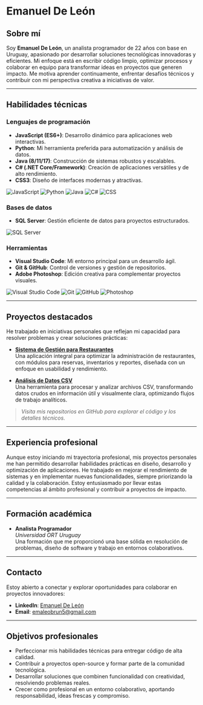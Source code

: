# Emanuel De León

## Sobre mí
Soy **Emanuel De León**, un analista programador de 22 años con base en Uruguay, apasionado por desarrollar soluciones tecnológicas innovadoras y eficientes. Mi enfoque está en escribir código limpio, optimizar procesos y colaborar en equipo para transformar ideas en proyectos que generen impacto. Me motiva aprender continuamente, enfrentar desafíos técnicos y contribuir con mi perspectiva creativa a iniciativas de valor.

---

## Habilidades técnicas

### Lenguajes de programación
- **JavaScript (ES6+)**: Desarrollo dinámico para aplicaciones web interactivas.  
- **Python**: Mi herramienta preferida para automatización y análisis de datos.  
- **Java (8/11/17)**: Construcción de sistemas robustos y escalables.  
- **C# (.NET Core/Framework)**: Creación de aplicaciones versátiles y de alto rendimiento.  
- **CSS3**: Diseño de interfaces modernas y atractivas.

![JavaScript](https://img.shields.io/badge/JavaScript-ES6+-yellow?logo=javascript)
![Python](https://img.shields.io/badge/Python-3.8+-3670A0?logo=python&logoColor=ffdd54)
![Java](https://img.shields.io/badge/Java-8%20%2F%2011%20%2F%2017-red?logo=java)
![C#](https://img.shields.io/badge/C%23-.NET%20Core%20%2F%20Framework-blue?logo=c-sharp)
![CSS](https://img.shields.io/badge/CSS3-Styling-blue?logo=css3)

### Bases de datos
- **SQL Server**: Gestión eficiente de datos para proyectos estructurados.

![SQL Server](https://img.shields.io/badge/SQL%20Server-Management%20Studio-orange?logo=microsoft-sql-server)

### Herramientas
- **Visual Studio Code**: Mi entorno principal para un desarrollo ágil.  
- **Git & GitHub**: Control de versiones y gestión de repositorios.  
- **Adobe Photoshop**: Edición creativa para complementar proyectos visuales.

![Visual Studio Code](https://img.shields.io/badge/Visual%20Studio%20Code-IDE-blue?logo=visual-studio-code)
![Git](https://img.shields.io/badge/Git-Version%20Control-red?logo=git)
![GitHub](https://img.shields.io/badge/GitHub-Repository%20Management-black?logo=github)
![Photoshop](https://img.shields.io/badge/Photoshop-Graphic%20Design-blue?logo=adobe-photoshop)

---

## Proyectos destacados
He trabajado en iniciativas personales que reflejan mi capacidad para resolver problemas y crear soluciones prácticas:

- **[Sistema de Gestión para Restaurantes](https://github.com/emaleobrunn/ProyectoGestionRestaurante)**  
  Una aplicación integral para optimizar la administración de restaurantes, con módulos para reservas, inventarios y reportes, diseñada con un enfoque en usabilidad y rendimiento.

- **[Análisis de Datos CSV](https://github.com/emaleobrunn/ProyectoAnalisisCSV)**  
  Una herramienta para procesar y analizar archivos CSV, transformando datos crudos en información útil y visualmente clara, optimizando flujos de trabajo analíticos.

> *Visita mis repositorios en GitHub para explorar el código y los detalles técnicos.*

---

## Experiencia profesional
Aunque estoy iniciando mi trayectoria profesional, mis proyectos personales me han permitido desarrollar habilidades prácticas en diseño, desarrollo y optimización de aplicaciones. He trabajado en mejorar el rendimiento de sistemas y en implementar nuevas funcionalidades, siempre priorizando la calidad y la colaboración. Estoy entusiasmado por llevar estas competencias al ámbito profesional y contribuir a proyectos de impacto.

---

## Formación académica
- **Analista Programador**  
  *Universidad ORT Uruguay*  
  Una formación que me proporcionó una base sólida en resolución de problemas, diseño de software y trabajo en entornos colaborativos.

---

## Contacto
Estoy abierto a conectar y explorar oportunidades para colaborar en proyectos innovadores:  
- **LinkedIn**: [Emanuel De León](https://www.linkedin.com/in/emanuel-de-leon-brun-99b78624a/)  
- **Email**: [emaleobrun5@gmail.com](mailto:emaleobrun5@gmail.com)

---

## Objetivos profesionales
- Perfeccionar mis habilidades técnicas para entregar código de alta calidad.  
- Contribuir a proyectos open-source y formar parte de la comunidad tecnológica.  
- Desarrollar soluciones que combinen funcionalidad con creatividad, resolviendo problemas reales.  
- Crecer como profesional en un entorno colaborativo, aportando responsabilidad, ideas frescas y compromiso.
